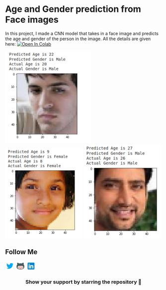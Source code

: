 # Age and Gender prediction from Face images

In this project, I made a CNN model that takes in a face image and predicts the age and gender of the person in the image.
All the details are given here: [![Open In Colab](https://colab.research.google.com/assets/colab-badge.svg)](https://colab.research.google.com/github/joeljose/age_gender_predictor/blob/main/training.ipynb)

<p float="left">
  <img src="https://github.com/joeljose/assets/raw/master/age_gender/result1.png" width="275" />
  <img src="https://github.com/joeljose/assets/raw/master/age_gender/result2.png" width="250" /> 
  <img src="https://github.com/joeljose/assets/raw/master/age_gender/result3.png" width="250" />
</p>


## Follow Me
<a href="https://twitter.com/joelk1jose" target="_blank"><img class="ai-subscribed-social-icon" src="https://github.com/joeljose/assets/blob/master/images/tw.png" width="30"></a>
<a href="https://github.com/joeljose" target="_blank"><img class="ai-subscribed-social-icon" src="https://github.com/joeljose/assets/blob/master/images/gthb.png" width="30"></a>
<a href="https://www.linkedin.com/in/joel-jose-527b80102/" target="_blank"><img class="ai-subscribed-social-icon" src="https://github.com/joeljose/assets/blob/master/images/lnkdn.png" width="30"></a>

<h3 align="center">Show your support by starring the repository 🙂</h3>
